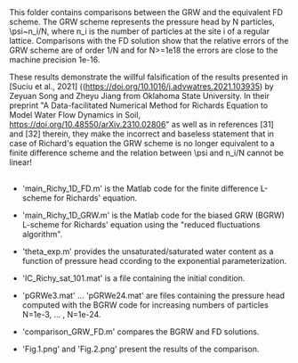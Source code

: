 ##
This folder contains comparisons between the GRW and the equivalent FD scheme. The GRW scheme represents the pressure head by N particles, \psi~n_i/N, where n_i is the number of particles at the site i of a regular lattice. Comparisons with the FD solution show that the relative errors of the GRW scheme are of order 1/N and for N>=1e18 the errors are close to the machine precision 1e-16. 

These results demonstrate the willful falsification of the results presented in [Suciu et al., 2021] ((https://doi.org/10.1016/j.advwatres.2021.103935) by Zeyuan Song and Zheyu Jiang from Oklahoma State University. In their preprint 
"A Data-facilitated Numerical Method for Richards Equation to Model Water Flow Dynamics in Soil, https://doi.org/10.48550/arXiv.2310.02806" as well as in references [31] and [32] therein, they make the incorrect and baseless statement that in case of Richard's equation the GRW scheme is no longer equivalent to a finite difference scheme and the relation between \psi and n_i/N cannot be linear! 
  
##

- 'main_Richy_1D_FD.m' is the Matlab code for the finite difference L-scheme for Richards' equation.

- 'main_Richy_1D_GRW.m' is the Matlab code for the biased GRW (BGRW) L-scheme for Richards' equation using the "reduced fluctuations algorithm".

- 'theta_exp.m' provides the unsaturated/saturated water content as a function of pressure head ccording to the exponential parameterization.

- 'IC_Richy_sat_101.mat' is a file containing the initial condition.

- 'pGRWe3.mat' ... 'pGRWe24.mat' are files containing the pressure head computed with the BGRW code for increasing numbers of particles N=1e-3, ... , N=1e-24.

- 'comparison_GRW_FD.m' compares the BGRW and FD solutions.

- 'Fig.1.png' and 'Fig.2.png' present the results of the comparison.
